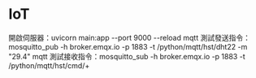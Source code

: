 # IoT
開啟伺服器：uvicorn main:app --port 9000 --reload
mqtt 測試發送指令：mosquitto_pub -h broker.emqx.io -p 1883 -t /python/mqtt/hst/dht22 -m "29.4"
mqtt 測試接收指令：mosquitto_sub -h broker.emqx.io -p 1883 -t /python/mqtt/hst/cmd/+